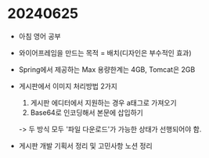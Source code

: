 # 20240625

- 아침 영어 공부
- 와이어프레임을 만드는 목적 = 배치(디자인은 부수적인 효과)
- Spring에서 제공하는 Max 용량한계는 4GB, Tomcat은 2GB
- 게시판에서 이미지 처리방법 2가지
  1. 게시판 에디터에서 지원하는 경우 a태그로 가져오기
  2. Base64로 인코딩해서 본문에 삽입하기

  -> 두 방식 모두 '파일 다운로드'가 가능한 상태가 선행되어야 함.

- 게시판 개발 기획서 정리 및 고민사항 노션 정리
